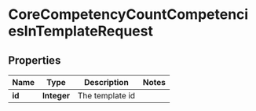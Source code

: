 

# CoreCompetencyCountCompetenciesInTemplateRequest


## Properties

| Name | Type | Description | Notes |
|------------ | ------------- | ------------- | -------------|
|**id** | **Integer** | The template id |  |



